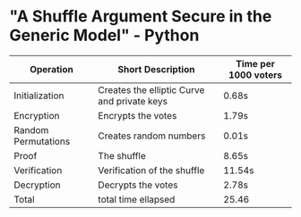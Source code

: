 # "A Shuffle Argument Secure in the Generic Model" - Python
| Operation | Short Description | Time per 1000 voters |
|-----------|-------------------|----------------------|
| Initialization | Creates the elliptic Curve and private keys | 0.68s | 
| Encryption | Encrypts the votes | 1.79s | 
| Random Permutations | Creates random numbers | 0.01s | 
| Proof | The shuffle | 8.65s | 
| Verification | Verification of the shuffle | 11.54s | 
| Decryption | Decrypts the votes | 2.78s | 
| Total | total time ellapsed | 25.46 | 
